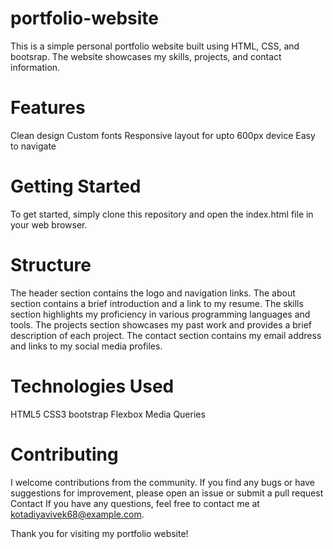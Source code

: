 # portfolio-website
This is a simple personal portfolio website built using HTML, CSS, and bootsrap. The website showcases my skills, projects, and contact information.
# Features
Clean design
Custom fonts
Responsive layout for upto 600px device
Easy to navigate
# Getting Started
To get started, simply clone this repository and open the index.html file in your web browser.
# Structure
The header section contains the logo and navigation links.
The about section contains a brief introduction and a link to my resume.
The skills section highlights my proficiency in various programming languages and tools.
The projects section showcases my past work and provides a brief description of each project.
The contact section contains my email address and links to my social media profiles.
# Technologies Used
HTML5
CSS3
bootstrap
Flexbox
Media Queries
# Contributing
I welcome contributions from the community. If you find any bugs or have suggestions for improvement, please open an issue or submit a pull request
Contact
If you have any questions, feel free to contact me at kotadiyavivek68@example.com.

Thank you for visiting my portfolio website!
